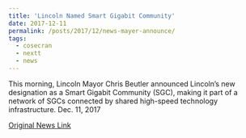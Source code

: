 ```yaml
---
title: 'Lincoln Named Smart Gigabit Community'
date: 2017-12-11
permalink: /posts/2017/12/news-mayer-announce/
tags:
  - cosecran
  - nextt
  - news
---
```


This morning, Lincoln Mayor Chris Beutler announced Lincoln’s new designation as a Smart Gigabit Community (SGC), making it part of a network of SGCs connected by shared high-speed technology infrastructure. Dec. 11, 2017

[Original News Link](http://siliconprairienews.com/2017/12/lincoln-named-smart-gigabit-community/)